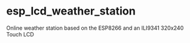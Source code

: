 # esp_lcd_weather_station
Online weather station based on the ESP8266 and an ILI9341 320x240 Touch LCD
